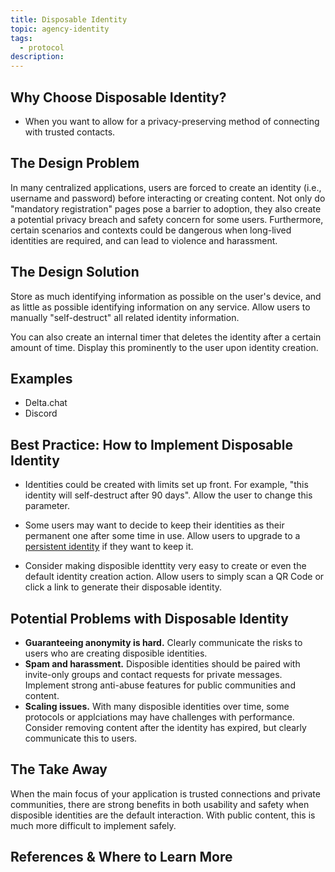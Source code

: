 ```yaml
---
title: Disposable Identity
topic: agency-identity
tags:
  - protocol
description:
---
```


## Why Choose Disposable Identity?

- When you want to allow for a privacy-preserving method of connecting
  with trusted contacts.

## The Design Problem

In many centralized applications, users are forced to create an identity (i.e.,
username and password) before interacting or creating content. Not only do
"mandatory registration" pages pose a barrier to adoption, they also create
a potential privacy breach and safety concern for some users. Furthermore,
certain scenarios and contexts could be dangerous when long-lived identities
are required, and can lead to violence and harassment.

## The Design Solution

Store as much identifying information as possible on the user's device, and as
little as possible identifying information on any service. Allow users to
manually "self-destruct" all related identity information.

You can also create an internal timer that deletes the identity after a certain
amount of time. Display this prominently to the user upon identity creation.

## Examples

- Delta.chat
- Discord

## Best Practice: How to Implement Disposable Identity

- Identities could be created with limits set up front. For example, "this
  identity will self-destruct after 90 days". Allow the user to change this
  parameter.

- Some users may want to decide to keep their identities as their permanent
  one after some time in use. Allow users to upgrade to a [persistent
  identity](persistent-identity.md) if they want to keep it.

- Consider making disposible identtity very easy to create or even the default
  identity creation action. Allow users to simply scan a QR Code or click a link
  to generate their disposable identity.

## Potential Problems with Disposable Identity

- **Guaranteeing anonymity is hard.** Clearly communicate the risks to users who
  are creating disposible identities.
- **Spam and harassment.** Disposible identities should be paired with
  invite-only groups and contact requests for private messages. Implement
  strong anti-abuse features for public communities and content.
- **Scaling issues.** With many disposible identities over time, some protocols
  or applciations may have challenges with performance. Consider removing
  content after the identity has expired, but clearly communicate this to
  users.

## The Take Away

When the main focus of your application is trusted connections and private
communities, there are strong benefits in both usability and safety when  
disposible identities are the default interaction. With public content,
this is much more difficult to implement safely.

## References & Where to Learn More
